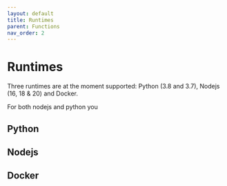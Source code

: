```yaml
---
layout: default
title: Runtimes
parent: Functions
nav_order: 2
---
```


# Runtimes

Three runtimes are at the moment supported: Python (3.8 and 3.7), Nodejs (16, 18 & 20) and Docker.

For both nodejs and python you

## Python

## Nodejs

## Docker
